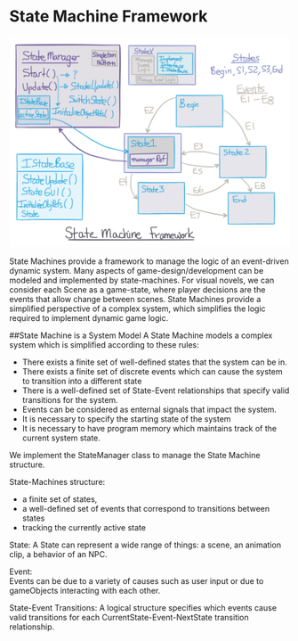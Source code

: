 # State Machine Framework

![](StateMachine.png)

State Machines provide a framework to manage the logic of an event-driven dynamic system.  Many aspects of game-design/development can be modeled and implemented by state-machines.  For   visual novels, we can consider each Scene as a game-state, where player decisions are the events that allow change between scenes.  State Machines provide a simplified perspective of a complex system, which simplifies the logic required to implement dynamic game logic.  

##State Machine is a System Model
A State Machine models a complex system which is simplified according to these rules:  
 - There exists a finite set of well-defined states that the system can be in.  
 - There exists a finite set of discrete events which can cause the system to transition into a different state
 - There is a well-defined set of State-Event relationships that specify valid transitions for the system.
 - Events can be considered as enternal signals that impact the system.
 - It is necessary to specify the starting state of the system
 - It is necessary to have program memory which maintains track of the current system state.

 We implement the StateManager class to manage the State Machine structure.  
 
 State-Machines structure: 
 -  a finite set of states, 
 -  a well-defined set of events that correspond to transitions between states 
 - tracking the currently active state
 
 State:
A State can represent a wide range of things:  a scene, an animation clip, a behavior of an NPC.  

Event:  
 Events can be due to a variety of causes such as user input or due to gameObjects interacting with each other.  
 
 State-Event Transitions: A logical structure specifies which events cause valid transitions for each CurrentState-Event-NextState transition relationship.



